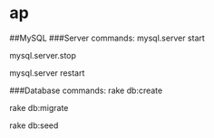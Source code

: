 # ap

##MySQL
###Server commands:
mysql.server start

mysql.server.stop

mysql.server restart

###Database commands:
rake db:create

rake db:migrate

rake db:seed
